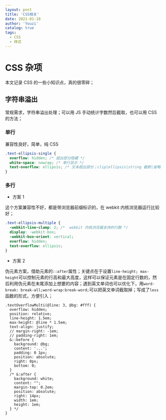 ```yaml
---
layout: post
title: 'CSS相关'
date: 2021-01-18
author: 'Youzi'
catalog: true
tags:
  - CSS
  - 样式
---
```


# CSS 杂项

本文记录 CSS 的一些小知识点，真的很零碎；

## 字符串溢出

常规需求，字符串溢出处理；可以用 JS 手动统计字数然后截取，也可以用 CSS 的方法；

### 单行

兼容性良好，简单，纯 CSS

```css
.text-ellipsis-single {
  overflow: hidden; /* 超出部分隐藏 */
  white-space: nowrap; /* 单行显示 */
  text-overflow: ellipsis; /* 文本超出部分；clip|ellipsis|string 截断|省略号|自定义字符串 */
}
```

### 多行

- 方案 1

这个方案兼容性不好，都是带浏览器前缀标识的，在 webkit 内核浏览器运行比较好；

```css
.text-ellipsis-multiple {
  -webkit-line-clamp: 2; /*  webkit 内核浏览器支持的行数 */
  display: -webkit-box;
  -webkit-box-orient: vertical;
  overflow: hidden;
  text-overflow: ellipsis;
}
```

- 方案 2

伪元素方案，借助元素的`::after`属性；关键点在于设置`line-height; max-height`可以控制元素的行高和最大高度，这样可以保证元素是在固定行数的，然后利用伪元素在末尾添加上想要的内容；遇到英文单词也可以优化下，用`word-break: break-all;word-wrap:break-word;`可以把英文单词截取掉；写成了`less`函数的形式，方便引入；

```less
.textOverflowMulti(@line: 3, @bg: #fff) {
  overflow: hidden;
  position: relative;
  line-height: 1.5em;
  max-height: @line * 1.5em;
  text-align: justify;
  // margin-right: -1em;
  // padding-right: 1em;
  &::before {
    background: @bg;
    content: '...';
    padding: 0 1px;
    position: absolute;
    right: 0px;
    bottom: 0;
  }
  /* &:after {
    background: white;
    content: "";
    margin-top: 0.2em;
    position: absolute;
    right: 14px;
    width: 1em;
    height: 1em;
  } */
}
```
